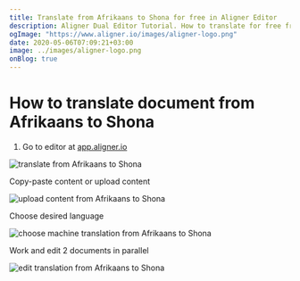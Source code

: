 ```yaml
---
title: Translate from Afrikaans to Shona for free in Aligner Editor
description: Aligner Dual Editor Tutorial. How to translate for free from Afrikaans to Shona. Aligner is multilingual document management platform. 
ogImage: "https://www.aligner.io/images/aligner-logo.png"
date: 2020-05-06T07:09:21+03:00
image: ../images/aligner-logo.png
onBlog: true
---
```


# How to translate document from Afrikaans to Shona

1. Go to editor at [app.aligner.io](https://app.aligner.io "Aligner App web page")

![translate from Afrikaans to Shona](../aligner-blank-editor.png "translate from Afrikaans to Shona")

Copy-paste content or upload content

![upload content from Afrikaans to Shona](../aligner-uploaded-document.png "upload content from Afrikaans to Shona")

Choose desired language

![choose machine translation from Afrikaans to Shona](../aligner-language-dropdown.png "choose machine translation from Afrikaans to Shona")

Work and edit 2 documents in parallel

![edit translation from Afrikaans to Shona](../aligner-double-sitded-editor.png "edit translation from Afrikaans to Shona")

